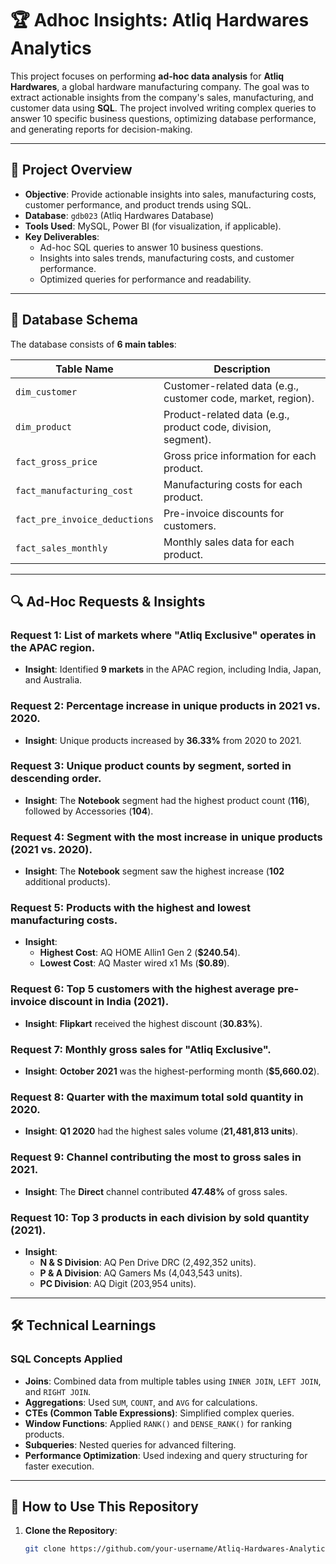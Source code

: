 # 🏆 Adhoc Insights: Atliq Hardwares Analytics  

This project focuses on performing **ad-hoc data analysis** for **Atliq Hardwares**, a global hardware manufacturing company. The goal was to extract actionable insights from the company's sales, manufacturing, and customer data using **SQL**. The project involved writing complex queries to answer 10 specific business questions, optimizing database performance, and generating reports for decision-making.

---

## 📌 **Project Overview**  
- **Objective**: Provide actionable insights into sales, manufacturing costs, customer performance, and product trends using SQL.  
- **Database**: `gdb023` (Atliq Hardwares Database)  
- **Tools Used**: MySQL, Power BI (for visualization, if applicable).  
- **Key Deliverables**:  
  - Ad-hoc SQL queries to answer 10 business questions.  
  - Insights into sales trends, manufacturing costs, and customer performance.  
  - Optimized queries for performance and readability.  

---

## 📂 **Database Schema**  

The database consists of **6 main tables**:  

| Table Name                  | Description                                  |
|-----------------------------|----------------------------------------------|
| `dim_customer`              | Customer-related data (e.g., customer code, market, region). |
| `dim_product`               | Product-related data (e.g., product code, division, segment). |
| `fact_gross_price`          | Gross price information for each product.    |
| `fact_manufacturing_cost`   | Manufacturing costs for each product.        |
| `fact_pre_invoice_deductions` | Pre-invoice discounts for customers.       |
| `fact_sales_monthly`        | Monthly sales data for each product.         |

---

## 🔍 **Ad-Hoc Requests & Insights**  

### **Request 1**: List of markets where "Atliq Exclusive" operates in the APAC region.  
- **Insight**: Identified **9 markets** in the APAC region, including India, Japan, and Australia.  

### **Request 2**: Percentage increase in unique products in 2021 vs. 2020.  
- **Insight**: Unique products increased by **36.33%** from 2020 to 2021.  

### **Request 3**: Unique product counts by segment, sorted in descending order.  
- **Insight**: The **Notebook** segment had the highest product count (**116**), followed by Accessories (**104**).  

### **Request 4**: Segment with the most increase in unique products (2021 vs. 2020).  
- **Insight**: The **Notebook** segment saw the highest increase (**102** additional products).  

### **Request 5**: Products with the highest and lowest manufacturing costs.  
- **Insight**:  
  - **Highest Cost**: AQ HOME Allin1 Gen 2 (**$240.54**).  
  - **Lowest Cost**: AQ Master wired x1 Ms (**$0.89**).  

### **Request 6**: Top 5 customers with the highest average pre-invoice discount in India (2021).  
- **Insight**: **Flipkart** received the highest discount (**30.83%**).  

### **Request 7**: Monthly gross sales for "Atliq Exclusive".  
- **Insight**: **October 2021** was the highest-performing month (**$5,660.02**).  

### **Request 8**: Quarter with the maximum total sold quantity in 2020.  
- **Insight**: **Q1 2020** had the highest sales volume (**21,481,813 units**).  

### **Request 9**: Channel contributing the most to gross sales in 2021.  
- **Insight**: The **Direct** channel contributed **47.48%** of gross sales.  

### **Request 10**: Top 3 products in each division by sold quantity (2021).  
- **Insight**:  
  - **N & S Division**: AQ Pen Drive DRC (2,492,352 units).  
  - **P & A Division**: AQ Gamers Ms (4,043,543 units).  
  - **PC Division**: AQ Digit (203,954 units).  

---

## 🛠️ **Technical Learnings**  

### **SQL Concepts Applied**  
- **Joins**: Combined data from multiple tables using `INNER JOIN`, `LEFT JOIN`, and `RIGHT JOIN`.  
- **Aggregations**: Used `SUM`, `COUNT`, and `AVG` for calculations.  
- **CTEs (Common Table Expressions)**: Simplified complex queries.  
- **Window Functions**: Applied `RANK()` and `DENSE_RANK()` for ranking products.  
- **Subqueries**: Nested queries for advanced filtering.  
- **Performance Optimization**: Used indexing and query structuring for faster execution.  

---

## 🚀 **How to Use This Repository**  

1. **Clone the Repository**:  
   ```bash
   git clone https://github.com/your-username/Atliq-Hardwares-Analytics.git
